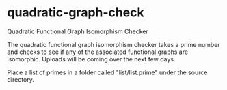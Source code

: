 # quadratic-graph-check
Quadratic Functional Graph Isomorphism Checker

The quadratic functional graph isomorphism checker takes a prime number and checks to see if any of the associated functional graphs are isomorphic. Uploads will be coming over the next few days.

Place a list of primes in a folder called "list/list.prime" under the source directory.